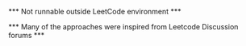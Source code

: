 *** Not runnable outside LeetCode environment ***


*** Many of the approaches were inspired from Leetcode Discussion forums ***
